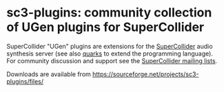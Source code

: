 sc3-plugins: community collection of UGen plugins for SuperCollider
===================================================================

SuperCollider "UGen" plugins are extensions for the [SuperCollider](http://supercollider.sourceforge.net/) audio synthesis server (see also [quarks](http://quarks.sourceforge.net/) to extend the programming language). For community discussion and support see the [SuperCollider mailing lists](http://supercollider.sourceforge.net/mod/resource/view.php?id=41).

Downloads are available from https://sourceforge.net/projects/sc3-plugins/files/

